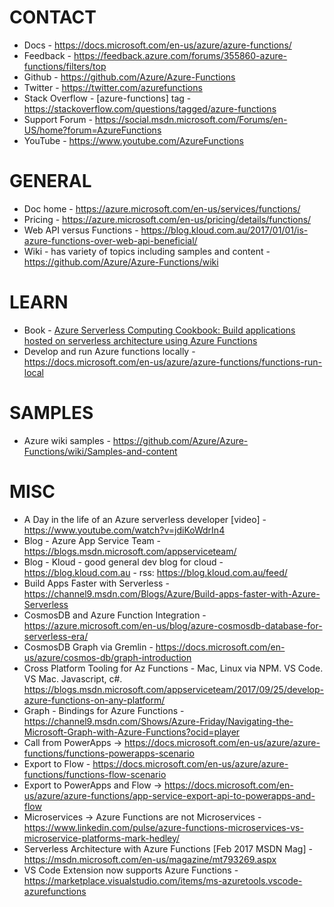 # CONTACT
* Docs - https://docs.microsoft.com/en-us/azure/azure-functions/
* Feedback - https://feedback.azure.com/forums/355860-azure-functions/filters/top
* Github - https://github.com/Azure/Azure-Functions
* Twitter - https://twitter.com/azurefunctions
* Stack Overflow - [azure-functions] tag - https://stackoverflow.com/questions/tagged/azure-functions
* Support Forum - https://social.msdn.microsoft.com/Forums/en-US/home?forum=AzureFunctions
* YouTube - https://www.youtube.com/AzureFunctions

# GENERAL
* Doc home - https://azure.microsoft.com/en-us/services/functions/
* Pricing - https://azure.microsoft.com/en-us/pricing/details/functions/
* Web API versus Functions - https://blog.kloud.com.au/2017/01/01/is-azure-functions-over-web-api-beneficial/
* Wiki - has variety of topics including samples and content - https://github.com/Azure/Azure-Functions/wiki

# LEARN
* Book - <a target="_blank" href="https://www.amazon.com/gp/product/1788390822/ref=as_li_tl?ie=UTF8&camp=1789&creative=9325&creativeASIN=1788390822&linkCode=as2&tag=jhealy-20&linkId=9a9dd2c286874f47f28a007a30542368">Azure Serverless Computing Cookbook: Build applications hosted on serverless architecture using Azure Functions</a><img src="//ir-na.amazon-adsystem.com/e/ir?t=jhealy-20&l=am2&o=1&a=1788390822" width="1" height="1" border="0" alt="" style="border:none !important; margin:0px !important;" />
* Develop and run Azure functions locally - https://docs.microsoft.com/en-us/azure/azure-functions/functions-run-local

# SAMPLES
* Azure wiki samples - https://github.com/Azure/Azure-Functions/wiki/Samples-and-content

# MISC
* A Day in the life of an Azure serverless developer [video] - https://www.youtube.com/watch?v=jdiKoWdrIn4
* Blog - Azure App Service Team - https://blogs.msdn.microsoft.com/appserviceteam/
* Blog - Kloud - good general dev blog for cloud - https://blog.kloud.com.au - rss: https://blog.kloud.com.au/feed/
* Build Apps Faster with Serverless - https://channel9.msdn.com/Blogs/Azure/Build-apps-faster-with-Azure-Serverless
* CosmosDB and Azure Function Integration - https://azure.microsoft.com/en-us/blog/azure-cosmosdb-database-for-serverless-era/
* CosmosDB Graph via Gremlin - https://docs.microsoft.com/en-us/azure/cosmos-db/graph-introduction
* Cross Platform Tooling for Az Functions - Mac, Linux via NPM.  VS Code. VS Mac. Javascript, c#.  https://blogs.msdn.microsoft.com/appserviceteam/2017/09/25/develop-azure-functions-on-any-platform/
* Graph - Bindings for Azure Functions - https://channel9.msdn.com/Shows/Azure-Friday/Navigating-the-Microsoft-Graph-with-Azure-Functions?ocid=player
* Call from PowerApps -> https://docs.microsoft.com/en-us/azure/azure-functions/functions-powerapps-scenario
* Export to Flow - https://docs.microsoft.com/en-us/azure/azure-functions/functions-flow-scenario
* Export to PowerApps and Flow -> https://docs.microsoft.com/en-us/azure/azure-functions/app-service-export-api-to-powerapps-and-flow
* Microservices -> Azure Functions are not Microservices - https://www.linkedin.com/pulse/azure-functions-microservices-vs-microservice-platforms-mark-hedley/
* Serverless Architecture with Azure Functions [Feb 2017 MSDN Mag] - https://msdn.microsoft.com/en-us/magazine/mt793269.aspx
* VS Code Extension now supports Azure Functions - https://marketplace.visualstudio.com/items/ms-azuretools.vscode-azurefunctions 
